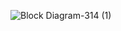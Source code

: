 ![Block Diagram-314 (1)](https://github.com/EGR-314-Team-201/EGR-314-Team-201/assets/156974933/7c199581-b62c-4368-8597-aeb59fae2951)
